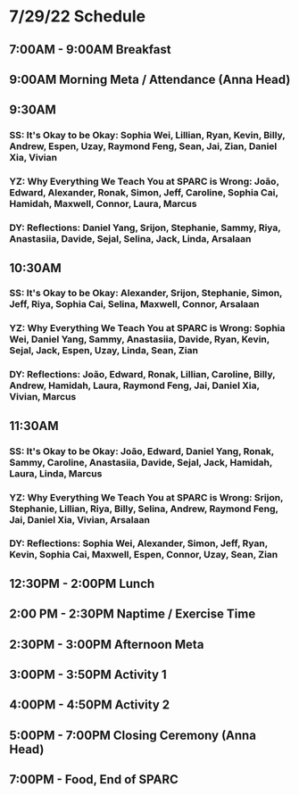 # 7/29/22 Schedule

## 7:00AM - 9:00AM Breakfast
## 9:00AM Morning Meta / Attendance (Anna Head)
## 9:30AM
### SS: It's Okay to be Okay: Sophia Wei, Lillian, Ryan, Kevin, Billy, Andrew, Espen, Uzay, Raymond Feng, Sean, Jai, Zian, Daniel Xia, Vivian
### YZ: Why Everything We Teach You at SPARC is Wrong: João, Edward, Alexander, Ronak, Simon, Jeff, Caroline, Sophia Cai, Hamidah, Maxwell, Connor, Laura, Marcus
### DY: Reflections: Daniel Yang, Srijon, Stephanie, Sammy, Riya, Anastasiia, Davide, Sejal, Selina, Jack, Linda, Arsalaan
## 10:30AM
### SS: It's Okay to be Okay: Alexander, Srijon, Stephanie, Simon, Jeff, Riya, Sophia Cai, Selina, Maxwell, Connor, Arsalaan
### YZ: Why Everything We Teach You at SPARC is Wrong: Sophia Wei, Daniel Yang, Sammy, Anastasiia, Davide, Ryan, Kevin, Sejal, Jack, Espen, Uzay, Linda, Sean, Zian
### DY: Reflections: João, Edward, Ronak, Lillian, Caroline, Billy, Andrew, Hamidah, Laura, Raymond Feng, Jai, Daniel Xia, Vivian, Marcus
## 11:30AM
### SS: It's Okay to be Okay: João, Edward, Daniel Yang, Ronak, Sammy, Caroline, Anastasiia, Davide, Sejal, Jack, Hamidah, Laura, Linda, Marcus
### YZ: Why Everything We Teach You at SPARC is Wrong: Srijon, Stephanie, Lillian, Riya, Billy, Selina, Andrew, Raymond Feng, Jai, Daniel Xia, Vivian, Arsalaan
### DY: Reflections: Sophia Wei, Alexander, Simon, Jeff, Ryan, Kevin, Sophia Cai, Maxwell, Espen, Connor, Uzay, Sean, Zian

## 12:30PM - 2:00PM Lunch
## 2:00 PM - 2:30PM Naptime / Exercise Time
## 2:30PM - 3:00PM Afternoon Meta 
## 3:00PM - 3:50PM Activity 1
## 4:00PM - 4:50PM Activity 2
## 5:00PM - 7:00PM Closing Ceremony (Anna Head)
## 7:00PM - Food, End of SPARC
